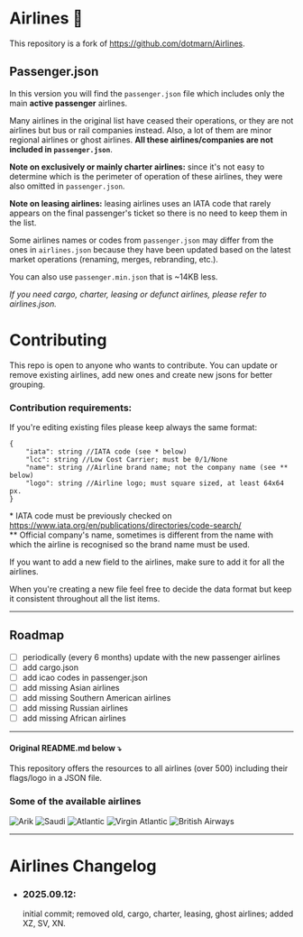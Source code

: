 # Airlines 🔀

This repository is a fork of https://github.com/dotmarn/Airlines.

## Passenger.json

In this version you will find the ```passenger.json``` file which includes only the main **active passenger** airlines.

Many airlines in the original list have ceased their operations, or they are not airlines but bus or rail companies
instead. Also, a lot of them are minor regional airlines or ghost airlines.
**All these airlines/companies are not included in ```passenger.json```**.

**Note on exclusively or mainly charter airlines:**
since it's not easy to determine which is the perimeter of operation of these airlines, they were also omitted in
```passenger.json```.

**Note on leasing airlines:**
leasing airlines uses an IATA code that rarely appears on the final passenger's ticket so there is no need to keep them
in the list.

Some airlines names or codes from ```passenger.json``` may differ from the ones in ```airlines.json``` because they have
been updated based on the latest market operations (renaming, merges, rebranding, etc.).

You can also use ```passenger.min.json``` that is ~14KB less.

_If you need cargo, charter, leasing or defunct airlines, please refer to airlines.json._

# Contributing

This repo is open to anyone who wants to contribute.
You can update or remove existing airlines, add new ones and create new jsons for better grouping.

### Contribution requirements:

If you're editing existing files please keep always the same format:

```
{
    "iata": string //IATA code (see * below)
    "lcc": string //Low Cost Carrier; must be 0/1/None
    "name": string //Airline brand name; not the company name (see ** below)
    "logo": string //Airline logo; must square sized, at least 64x64 px.
}
```

\* IATA code must be previously checked on https://www.iata.org/en/publications/directories/code-search/ <br>
\** Official company's name, sometimes is different from the name with which the airline is recognised so the brand name
must be used.

If you want to add a new field to the airlines, make sure to add it for all the airlines.

When you're creating a new file feel free to decide the data format but keep it consistent throughout all the list
items.

___

## Roadmap

- [ ] periodically (every 6 months) update with the new passenger airlines
- [ ] add cargo.json
- [ ] add icao codes in passenger.json
- [ ] add missing Asian airlines
- [ ] add missing Southern American airlines
- [ ] add missing Russian airlines
- [ ] add missing African airlines

___

#### Original README.md below ⤵️

This repository offers the resources to all airlines (over 500) including their flags/logo in a JSON file.

### Some of the available airlines

![Arik](https://images.kiwi.com/airlines/64/W3.png)
![Saudi](https://images.kiwi.com/airlines/64/SV.png)
![Atlantic](https://images.kiwi.com/airlines/64/RC.png)
![Virgin Atlantic](https://images.kiwi.com/airlines/64/VS.png)
![British Airways](https://images.kiwi.com/airlines/64/BA.png)

___ 

# Airlines Changelog

- ### 2025.09.12:
  initial commit; removed old, cargo, charter, leasing, ghost airlines; added XZ, SV, XN.

